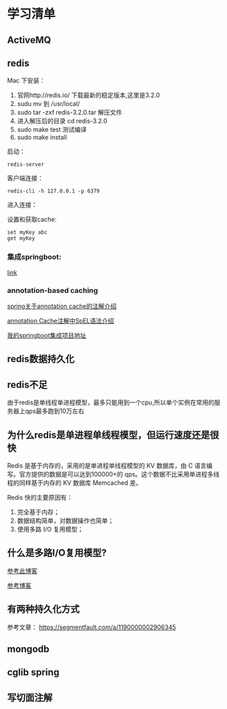 # 学习清单

## ActiveMQ

## redis

Mac 下安装：

 1. 官网http://redis.io/ 下载最新的稳定版本,这里是3.2.0
 2. sudu mv 到 /usr/local/
 3. sudo tar -zxf redis-3.2.0.tar 解压文件
 4. 进入解压后的目录 cd redis-3.2.0
 5. sudo make test 测试编译
 6. sudo make install 
 

启动：

    redis-server 
客户端连接：
    
    redis-cli -h 127.0.0.1 -p 6379
    
进入连接：

设置和获取cache:

    set myKey abc
    get myKey


### 集成springboot:

[link](http://www.jianshu.com/p/a2ab17707eff)


### annotation-based caching


[spring关于annotation cache的注解介绍](https://docs.spring.io/spring/docs/current/spring-framework-reference/html/cache.html)



[annotation Cache注解中SpEL语法介绍](https://docs.spring.io/spring/docs/current/spring-framework-reference/html/expressions.html)



[我的springboot集成项目地址](https://github.com/huguiqi/springboot-redis.git)



## redis数据持久化




## redis不足

由于redis是单线程单进程模型，最多只能用到一个cpu,所以单个实例在常用的服务器上qps最多跑到10万左右

## 为什么redis是单进程单线程模型，但运行速度还是很快

Redis 是基于内存的，采用的是单进程单线程模型的 KV 数据库，由 C 语言编写。官方提供的数据是可以达到100000+的 qps。这个数据不比采用单进程多线程的同样基于内存的 KV 数据库 Memcached 差。

Redis 快的主要原因有：

1. 完全基于内存；
2. 数据结构简单，对数据操作也简单；
3. 使用多路 I/O 复用模型；

## 什么是多路I/O复用模型?




[参考此博客](http://www.syyong.com/db/Redis-why-the-use-of-single-process-and-single-threaded-way-so-fast.html)

[参考博客](http://cloudate.net/?p=222)

## 有两种持久化方式

参考文章：
https://segmentfault.com/a/1190000002906345


## mongodb


## cglib spring


## 写切面注解

